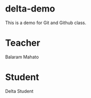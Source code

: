 # delta-demo
This is a demo for Git and Github class.

# Teacher
Balaram Mahato

# Student 
Delta Student
